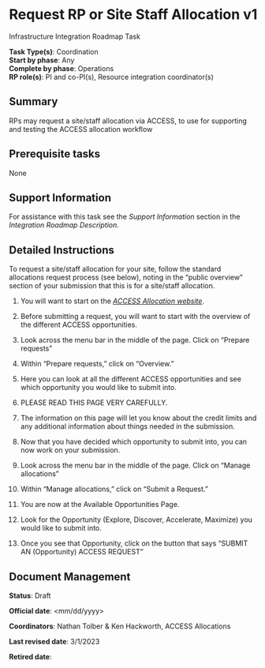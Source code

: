 # Request RP or Site Staff Allocation v1

Infrastructure Integration Roadmap Task

**Task Type(s)**: Coordination  
**Start by phase**: Any  
**Complete by phase**: Operations  
**RP role(s)**: PI and co-PI(s), Resource integration coordinator(s)

## Summary

RPs may request a site/staff allocation via ACCESS, to use for supporting and testing the ACCESS allocation workflow

## Prerequisite tasks

None

## Support Information

For assistance with this task see the *Support Information* section in the *Integration Roadmap Description*.

## Detailed Instructions

To request a site/staff allocation for your site, follow the standard allocations request process (see below), noting in the “public overview” section of your submission that this is for a site/staff allocation.

1.  You will want to start on the [*ACCESS Allocation website*](https://allocations.access-ci.org/).

2.  Before submitting a request, you will want to start with the overview of the different ACCESS opportunities.

3.  Look across the menu bar in the middle of the page. Click on “Prepare requests”

4.  Within “Prepare requests,” click on “Overview.”

5.  Here you can look at all the different ACCESS opportunities and see which opportunity you would like to submit into.

6.  PLEASE READ THIS PAGE VERY CAREFULLY.

7.  The information on this page will let you know about the credit limits and any additional information about things needed in the submission.

8.  Now that you have decided which opportunity to submit into, you can now work on your submission.

9.  Look across the menu bar in the middle of the page. Click on “Manage allocations”

10. Within “Manage allocations,” click on “Submit a Request.”

11. You are now at the Available Opportunities Page.

12. Look for the Opportunity (Explore, Discover, Accelerate, Maximize) you would like to submit into.

13. Once you see that Opportunity, click on the button that says “SUBMIT AN (Opportunity) ACCESS REQUEST”

## Document Management

**Status**: Draft

**Official date**: \<mm/dd/yyyy\>

**Coordinators**: Nathan Tolber & Ken Hackworth, ACCESS Allocations

**Last revised date**: 3/1/2023

**Retired date**:
